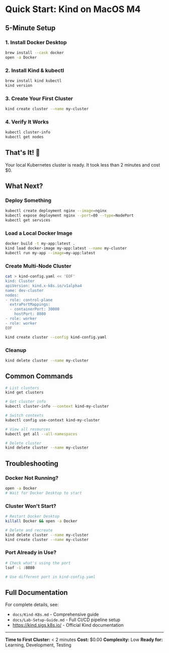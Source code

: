 # Quick Start: Kind on MacOS M4

## 5-Minute Setup

### 1. Install Docker Desktop
```bash
brew install --cask docker
open -a Docker
```

### 2. Install Kind & kubectl
```bash
brew install kind kubectl
kind version
```

### 3. Create Your First Cluster
```bash
kind create cluster --name my-cluster
```

### 4. Verify It Works
```bash
kubectl cluster-info
kubectl get nodes
```

## That's It! 🎉

Your local Kubernetes cluster is ready. It took less than 2 minutes and cost $0.

## What Next?

### Deploy Something
```bash
kubectl create deployment nginx --image=nginx
kubectl expose deployment nginx --port=80 --type=NodePort
kubectl get services
```

### Load a Local Docker Image
```bash
docker build -t my-app:latest .
kind load docker-image my-app:latest --name my-cluster
kubectl run my-app --image=my-app:latest
```

### Create Multi-Node Cluster
```bash
cat > kind-config.yaml << 'EOF'
kind: Cluster
apiVersion: kind.x-k8s.io/v1alpha4
name: dev-cluster
nodes:
- role: control-plane
  extraPortMappings:
  - containerPort: 30000
    hostPort: 8080
- role: worker
- role: worker
EOF

kind create cluster --config kind-config.yaml
```

### Cleanup
```bash
kind delete cluster --name my-cluster
```

## Common Commands

```bash
# List clusters
kind get clusters

# Get cluster info
kubectl cluster-info --context kind-my-cluster

# Switch contexts
kubectl config use-context kind-my-cluster

# View all resources
kubectl get all --all-namespaces

# Delete cluster
kind delete cluster --name my-cluster
```

## Troubleshooting

### Docker Not Running?
```bash
open -a Docker
# Wait for Docker Desktop to start
```

### Cluster Won't Start?
```bash
# Restart Docker Desktop
killall Docker && open -a Docker

# Delete and recreate
kind delete cluster --name my-cluster
kind create cluster --name my-cluster
```

### Port Already in Use?
```bash
# Check what's using the port
lsof -i :8080

# Use different port in kind-config.yaml
```

## Full Documentation

For complete details, see:
- `docs/Kind-K8s.md` - Comprehensive guide
- `docs/Lab-Setup-Guide.md` - Full CI/CD pipeline setup
- https://kind.sigs.k8s.io/ - Official Kind documentation

---

**Time to First Cluster:** < 2 minutes
**Cost:** $0.00
**Complexity:** Low
**Ready for:** Learning, Development, Testing
